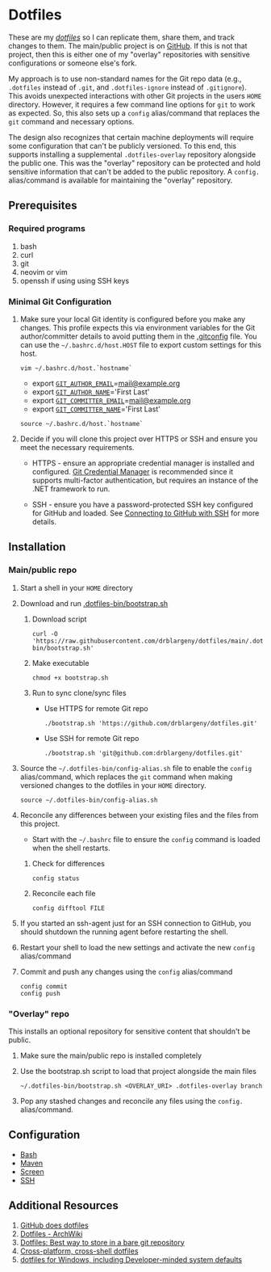 # Dotfiles

These are my [*dotfiles*](https://en.wikipedia.org/wiki/Configuration_file) so
I can replicate them, share them, and track changes to them. The main/public
project is on [GitHub](https://github.com/drblargeny/dotfiles). If this is not
that project, then this is either one of my "overlay" repositories with
sensitive configurations or someone else's fork.

My approach is to use non-standard names for the Git repo data (e.g.,
`.dotfiles` instead of `.git`, and `.dotfiles-ignore` instead of
`.gitignore`).  This avoids unexpected interactions with other Git projects in
the users `HOME` directory.  However, it requires a few command line options
for `git` to work as expected.  So, this also sets up a `config` alias/command
that replaces the `git` command and necessary options.

The design also recognizes that certain machine deployments will require some
configuration that can't be publicly versioned.  To this end, this supports
installing a supplemental `.dotfiles-overlay` repository alongside the public
one.  This was the "overlay" repository can be protected and hold sensitive
information that can't be added to the public repository.  A `config.`
alias/command is available for maintaining the "overlay" repository.

## Prerequisites

### Required programs

1. bash
1. curl
1. git
1. neovim or vim
1. openssh if using using SSH keys

### Minimal Git Configuration

1. Make sure your local Git identity is configured before you make
    any changes.  This profile expects this via environment
    variables for the Git author/committer details to avoid putting them
    in the [.gitconfig](.gitconfig) file.  You can use the
    `~/.bashrc.d/host.HOST` file to export custom settings for this
    host.

    ```shell
    vim ~/.bashrc.d/host.`hostname`
    ```

    * export [`GIT_AUTHOR_EMAIL`](https://git-scm.com/docs/git#Documentation/git.txt-codeGITAUTHOREMAILcode)=mail@example.org
    * export [`GIT_AUTHOR_NAME`](https://git-scm.com/docs/git#Documentation/git.txt-codeGITAUTHORNAMEcode)='First Last'
    * export [`GIT_COMMITTER_EMAIL`](https://git-scm.com/docs/git#Documentation/git.txt-codeGITCOMMITTEREMAILcode)=mail@example.org
    * export [`GIT_COMMITTER_NAME`](https://git-scm.com/docs/git#Documentation/git.txt-codeGITCOMMITTERNAMEcode)='First Last'

    ```shell
    source ~/.bashrc.d/host.`hostname`
    ```

1. Decide if you will clone this project over HTTPS or SSH and ensure you meet
    the necessary requirements.

    * HTTPS - ensure an appropriate credential manager is installed and
        configured.
        [Git Credential Manager](https://github.com/git-ecosystem/git-credential-manager)
        is recommended since it supports multi-factor authentication, but
        requires an instance of the .NET framework to run.

    * SSH - ensure you have a password-protected SSH key configured for GitHub
        and loaded. See
        [Connecting to GitHub with SSH](https://docs.github.com/en/authentication/connecting-to-github-with-ssh)
        for more details.

## Installation

### Main/public repo

1. Start a shell in your `HOME` directory

1. Download and run [.dotfiles-bin/bootstrap.sh](.dotfiles-bin/bootstrap.sh)

    1. Download script

        ```shell
        curl -O 'https://raw.githubusercontent.com/drblargeny/dotfiles/main/.dotfiles-bin/bootstrap.sh'
        ```

    2. Make executable

        ```shell
        chmod +x bootstrap.sh
        ```

    3. Run to sync clone/sync files

        * Use HTTPS for remote Git repo

            ```shell
            ./bootstrap.sh 'https://github.com/drblargeny/dotfiles.git'
            ```

        * Use SSH for remote Git repo

            ```shell
            ./bootstrap.sh 'git@github.com:drblargeny/dotfiles.git'
            ```

1. Source the `~/.dotfiles-bin/config-alias.sh` file to enable the `config`
    alias/command, which replaces the `git` command when making versioned
    changes to the dotfiles in your `HOME` directory.

    ```shell
    source ~/.dotfiles-bin/config-alias.sh
    ```

1. Reconcile any differences between your existing files and the files from
    this project.

    * Start with the `~/.bashrc` file to ensure the `config` command is loaded
      when the shell restarts.

    1. Check for differences

        ```shell
        config status
        ```

    1. Reconcile each file

        ```shell
        config difftool FILE
        ```

1. If you started an ssh-agent just for an SSH connection to GitHub, you
    should shutdown the running agent before restarting the shell.

1. Restart your shell to load the new settings and activate the new `config`
    alias/command

1. Commit and push any changes using the `config` alias/command

    ```shell
    config commit
    config push
    ```

### "Overlay" repo

This installs an optional repository for sensitive content that shouldn't be
public.

1. Make sure the main/public repo is installed completely

1. Use the bootstrap.sh script to load that project alongside the main files

    ```shell
    ~/.dotfiles-bin/bootstrap.sh <OVERLAY_URI> .dotfiles-overlay branch
    ```

1. Pop any stashed changes and reconcile any files using the `config.`
   alias/command.

## Configuration

* [Bash](.bashrc.d/README.md)
* [Maven](.m2/README.md)
* [Screen](.screenrc.d/README.md)
* [SSH](.ssh/README.md)

## Additional Resources

1. [GitHub does dotfiles](https://dotfiles.github.io/)
1. [Dotfiles - ArchWiki](https://wiki.archlinux.org/index.php/Dotfiles)
1. [Dotfiles: Best way to store in a bare git repository](https://developer.atlassian.com/blog/2016/02/best-way-to-store-dotfiles-git-bare-repo/)
1. [Cross-platform, cross-shell dotfiles](https://github.com/renemarc/dotfiles?tab=readme-ov-file)
1. [dotfiles for Windows, including Developer-minded system defaults](https://github.com/jayharris/dotfiles-windows)
